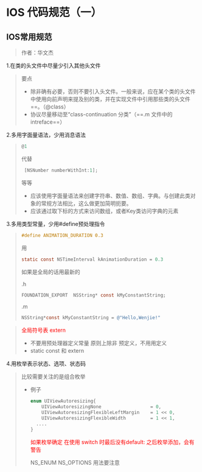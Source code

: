 # IOS 代码规范（一）

## IOS常用规范

> 作者：华文杰

1.在类的头文件中尽量少引入其他头文件

> 要点 
> + 除非确有必要，否则不要引入头文件。一般来说，应在某个类的头文件中使用向前声明来提及别的类，并在实现文件中引用那些类的头文件==。（@class）
> + 协议尽量移动至“class-continuation 分类”（==.m 文件中的intreface==）

2.多用字面量语法，少用消息语法

> ```objective-c
> @1
> ```
>
>  代替 
>
> ```objective-c
>  [NSNumber numberWithInt:1];
> ```
>
> 等等
>
> + 应该使用字面量语法来创建字符串、数值、数组、字典。与创建此类对象的常规方法相比，这么做更加简明扼要。
> + 应该通过取下标的方式来访问数组，或者Key类访问字典的元素

3.多用类型常量，少用#define预处理指令

>```objective-c
>#define ANIMATION_DURATION 0.3
>```
>
>用
>
>```objective-c
>static const NSTimeInterval kAnimationDuration = 0.3
>```
>
>如果是全局的话用最新的
>
>.h
>
>```objective-c
>FOUNDATION_EXPORT  NSString* const kMyConstantString;
>```
>
>.m
>
>```objective-c
>NSString*const kMyConstantString = @"Hello,Wenjie!"
>```

><font color=red>全局符号表 extern</font>
>
>+ 不要用预处理器定义常量 原则上除非 预定义，不用用定义
>+ static const  和 extern

4.用枚举表示状态、选项、状态码

> 比较需要关注的是组合枚举
>
> + 例子
>
>   ```objective-c
>   enum UIViewAutoresizing{
>     	UIViewAutoresizingNone 					= 0,
>      	UIViewAutoresizingFlexibleLeftMargin 	= 1 << 0,
>     	UIViewAutoresizingFlexibleWidth      	= 1 << 1,
>     ....
>   }
>   ```
>
>   <font color=red>如果枚举确定 在使用 switch 时最后没有default: 之后枚举添加，会有警告</font>
>
>   NS_ENUM  NS_OPTIONS 用法要注意
